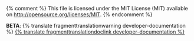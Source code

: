 {% comment %}
This file is licensed under the MIT License (MIT) available on
http://opensource.org/licenses/MIT.
{% endcomment %}

<!--Temporary disclaimer BEGIN-->
<p class="devdoc_translation_warning">
    <b>BETA</b>: {% translate fragmenttranslationwarning developer-documentation %}
    <a href="http://github.com/fabcoin-dot-org/fabcoins.info/docs/assisting-with-translation#translate">{% translate fragmenttranslationdoclink developer-documentation %}</a>
</p>
<!--Temporary disclaimer END-->
